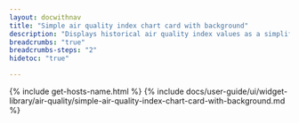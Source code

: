 ```yaml
---
layout: docwithnav
title: "Simple air quality index chart card with background"
description: "Displays historical air quality index values as a simplified chart with background. Optionally may display the corresponding latest air quality index value."
breadcrumbs: "true"
breadcrumbs-steps: "2"
hidetoc: "true"

---
```

{% include get-hosts-name.html %}
{% include docs/user-guide/ui/widget-library/air-quality/simple-air-quality-index-chart-card-with-background.md %}
